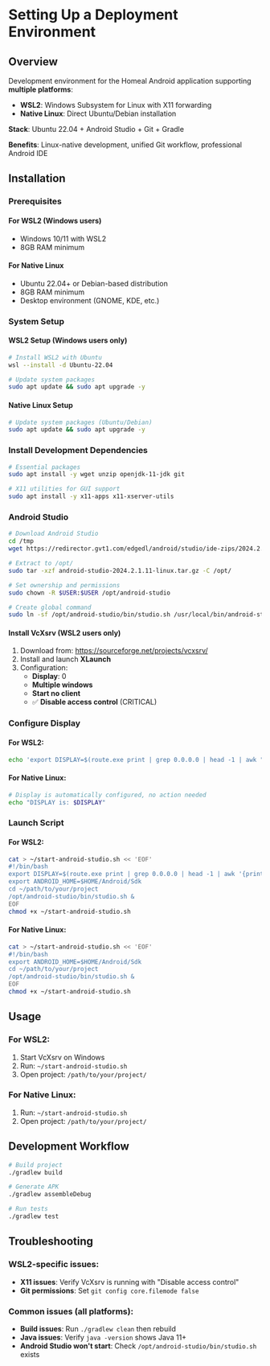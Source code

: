 # Setting Up a Deployment Environment

## Overview

Development environment for the Homeal Android application supporting **multiple platforms**:
- **WSL2**: Windows Subsystem for Linux with X11 forwarding
- **Native Linux**: Direct Ubuntu/Debian installation

**Stack**: Ubuntu 22.04 + Android Studio + Git + Gradle

**Benefits**: Linux-native development, unified Git workflow, professional Android IDE

## Installation

### Prerequisites

#### For WSL2 (Windows users)
- Windows 10/11 with WSL2
- 8GB RAM minimum

#### For Native Linux
- Ubuntu 22.04+ or Debian-based distribution
- 8GB RAM minimum
- Desktop environment (GNOME, KDE, etc.)

### System Setup

#### WSL2 Setup (Windows users only)
```bash
# Install WSL2 with Ubuntu
wsl --install -d Ubuntu-22.04

# Update system packages
sudo apt update && sudo apt upgrade -y
```

#### Native Linux Setup
```bash
# Update system packages (Ubuntu/Debian)
sudo apt update && sudo apt upgrade -y
```

### Install Development Dependencies

```bash
# Essential packages
sudo apt install -y wget unzip openjdk-11-jdk git

# X11 utilities for GUI support
sudo apt install -y x11-apps x11-xserver-utils
```

### Android Studio
```bash
# Download Android Studio
cd /tmp
wget https://redirector.gvt1.com/edgedl/android/studio/ide-zips/2024.2.1.11/android-studio-2024.2.1.11-linux.tar.gz

# Extract to /opt/
sudo tar -xzf android-studio-2024.2.1.11-linux.tar.gz -C /opt/

# Set ownership and permissions
sudo chown -R $USER:$USER /opt/android-studio

# Create global command
sudo ln -sf /opt/android-studio/bin/studio.sh /usr/local/bin/android-studio
```

#### Install VcXsrv (WSL2 users only)
1. Download from: https://sourceforge.net/projects/vcxsrv/
2. Install and launch **XLaunch**
3. Configuration:
   - **Display**: 0
   - **Multiple windows**
   - **Start no client**  
   - ✅ **Disable access control** (CRITICAL)

### Configure Display

#### For WSL2:
```bash
echo 'export DISPLAY=$(route.exe print | grep 0.0.0.0 | head -1 | awk "{print \$4}"):0.0' >> ~/.bashrc
```

#### For Native Linux:
```bash
# Display is automatically configured, no action needed
echo "DISPLAY is: $DISPLAY"
```

### Launch Script

#### For WSL2:
```bash
cat > ~/start-android-studio.sh << 'EOF'
#!/bin/bash
export DISPLAY=$(route.exe print | grep 0.0.0.0 | head -1 | awk '{print $4}'):0.0
export ANDROID_HOME=$HOME/Android/Sdk
cd ~/path/to/your/project
/opt/android-studio/bin/studio.sh &
EOF
chmod +x ~/start-android-studio.sh
```

#### For Native Linux:
```bash
cat > ~/start-android-studio.sh << 'EOF'
#!/bin/bash
export ANDROID_HOME=$HOME/Android/Sdk
cd ~/path/to/your/project
/opt/android-studio/bin/studio.sh &
EOF
chmod +x ~/start-android-studio.sh
```

## Usage

### For WSL2:
1. Start VcXsrv on Windows
2. Run: `~/start-android-studio.sh`
3. Open project: `/path/to/your/project/`

### For Native Linux:
1. Run: `~/start-android-studio.sh`
2. Open project: `/path/to/your/project/`

## Development Workflow

```bash
# Build project
./gradlew build

# Generate APK
./gradlew assembleDebug

# Run tests
./gradlew test
```

## Troubleshooting

### WSL2-specific issues:
- **X11 issues**: Verify VcXsrv is running with "Disable access control"
- **Git permissions**: Set `git config core.filemode false`

### Common issues (all platforms):
- **Build issues**: Run `./gradlew clean` then rebuild
- **Java issues**: Verify `java -version` shows Java 11+
- **Android Studio won't start**: Check `/opt/android-studio/bin/studio.sh` exists